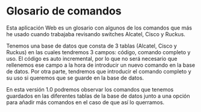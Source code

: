 # Glosario de comandos

Esta aplicación Web es un glosario con algunos de los comandos que más he usado cuando trabajaba revisando switches Alcatel, Cisco y Ruckus.

Tenemos una base de datos que consta de 3 tablas (Alcatel, Cisco y Ruckus) en las cuales tendremos 3 campos: código, comando completo y uso.
El código es auto incremental, por lo que no será necesario que rellenemos ese campo a la hora de introducir un nuevo comando en la base de datos.
Por otra parte, tendremos que introducir el comando completo y su uso si queremos que se guarde en la base de datos.

En esta versión 1.0 podremos observar los comandos que tenemos guardados en las diferentes tablas de la base de datos junto a una opción para añadir más comandos en el caso de que así lo querramos.

